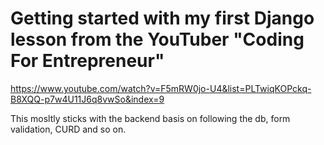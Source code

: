 # Getting started with my first Django lesson from the YouTuber "Coding For Entrepreneur"
https://www.youtube.com/watch?v=F5mRW0jo-U4&list=PLTwiqKOPckq-B8XQQ-p7w4U11J6q8vwSo&index=9

This mosltly sticks with the backend basis on following the db, form validation, CURD and so on.